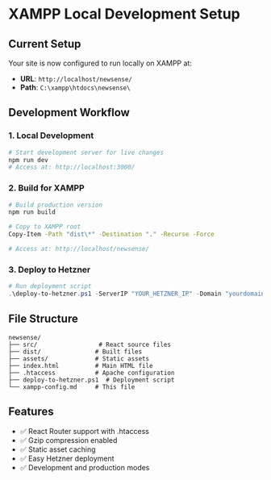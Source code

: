 # XAMPP Local Development Setup

## Current Setup
Your site is now configured to run locally on XAMPP at:
- **URL**: `http://localhost/newsense/`
- **Path**: `C:\xampp\htdocs\newsense\`

## Development Workflow

### 1. Local Development
```bash
# Start development server for live changes
npm run dev
# Access at: http://localhost:3000/
```

### 2. Build for XAMPP
```bash
# Build production version
npm run build

# Copy to XAMPP root
Copy-Item -Path "dist\*" -Destination "." -Recurse -Force

# Access at: http://localhost/newsense/
```

### 3. Deploy to Hetzner
```powershell
# Run deployment script
.\deploy-to-hetzner.ps1 -ServerIP "YOUR_HETZNER_IP" -Domain "yourdomain.com"
```

## File Structure
```
newsense/
├── src/                 # React source files
├── dist/               # Built files
├── assets/             # Static assets
├── index.html          # Main HTML file
├── .htaccess           # Apache configuration
├── deploy-to-hetzner.ps1  # Deployment script
└── xampp-config.md     # This file
```

## Features
- ✅ React Router support with .htaccess
- ✅ Gzip compression enabled
- ✅ Static asset caching
- ✅ Easy Hetzner deployment
- ✅ Development and production modes
